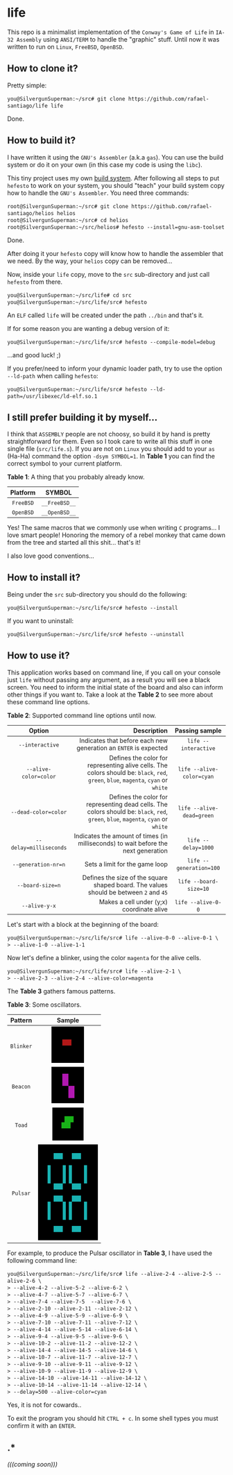 # life

This repo is a minimalist implementation of the ``Conway's Game of Life`` in ``IA-32 Assembly`` using
``ANSI/TERM`` to handle the "graphic" stuff. Until now it was written to run on ``Linux``, ``FreeBSD``, ``OpenBSD``.

## How to clone it?

Pretty simple:

```
you@SilvergunSuperman:~/src# git clone https://github.com/rafael-santiago/life life
```

Done.

## How to build it?

I have written it using the ``GNU's Assembler`` (a.k.a ``gas``). You can use the build system or do it
on your own (in this case my code is using the ``libc``).

This tiny project uses my own [build system](https://github.com/rafael-santiago/hefesto). After following
all steps to put ``hefesto`` to work on your system, you should "teach" your build system copy how to handle the
``GNU's Assembler``. You need three commands:

```
root@SilvergunSuperman:~/src# git clone https://github.com/rafael-santiago/helios helios
root@SilvergunSuperman:~/src# cd helios
root@SilvergunSuperman:~/src/helios# hefesto --install=gnu-asm-toolset
```

Done.

After doing it your ``hefesto`` copy will know how to handle the assembler that we need. By the way, your
``helios`` copy can be removed...

Now, inside your ``life`` copy, move to the ``src`` sub-directory and just call ``hefesto`` from there.

```
you@SilvergunSuperman:~/src/life# cd src
you@SilvergunSuperman:~/src/life/src# hefesto
```

An ``ELF`` called ``life`` will be created under the path ``../bin`` and that's it.

If for some reason you are wanting a debug version of it:

```
you@SilvergunSuperman:~/src/life/src# hefesto --compile-model=debug
```

...and good luck! ;)

If you prefer/need to inform your dynamic loader path, try to use the option ``--ld-path`` when calling ``hefesto``:

```
you@SilvergunSuperman:~/src/life/src# hefesto --ld-path=/usr/libexec/ld-elf.so.1
```

## I still prefer building it by myself...

I think that ``ASSEMBLY`` people are not choosy, so build it by hand is pretty straightforward for them. Even so I took care
to write all this stuff in one single file (``src/life.s``). If you are not on ``Linux`` you should add to your ``as`` (Ha-Ha)
command the option ``-dsym SYMBOL=1``. In **Table 1** you can find the correct symbol to your current platform.

**Table 1**: A thing that you probably already know.

| **Platform**  |      **SYMBOL**  |
|:-------------:|:----------------:|
| ``FreeBSD``   |  ``__FreeBSD__`` |
| ``OpenBSD``   |  ``__OpenBSD__`` |

Yes! The same macros that we commonly use when writing ``C`` programs... I love smart people!
Honoring the memory of a rebel monkey that came down from the tree and started all this shit... that's it!

I also love good conventions...

## How to install it?

Being under the ``src`` sub-directory you should do the following:

```
you@SilvergunSuperman:~/src/life/src# hefesto --install
```

If you want to uninstall:

```
you@SilvergunSuperman:~/src/life/src# hefesto --uninstall
```

## How to use it?

This application works based on command line, if you call on your console just ``life`` without passing any argument, as a result
you will see a black screen. You need to inform the initial state of the board and also can inform other things if you want to. Take a look
at the **Table 2** to see more about these command line options.

**Table 2**: Supported command line options until now.

|**Option**| **Description** | **Passing sample** |
|:--------:|----------------:|:----------:|
|``--interactive``          | Indicates that before each new generation an ``ENTER`` is expected | ``life --interactive`` |
|``--alive-color=color``  | Defines the color for representing alive cells. The colors should  be: ``black``, ``red``, ``green``, ``blue``, ``magenta``, ``cyan`` or ``white`` | ``life --alive-color=cyan`` |
|``--dead-color=color``   | Defines the color for representing dead cells. The colors should be: ``black``, ``red``, ``green``, ``blue``, ``magenta``, ``cyan`` or ``white`` | ``life --alive-dead=green`` |
|``--delay=milliseconds`` | Indicates the amount of times (in milliseconds) to wait before the next generation | ``life --delay=1000`` |
|``--generation-nr=n``      | Sets a limit for the game loop | ``life --generation=100`` |
|``--board-size=n``         | Defines the size of the square shaped board. The values should be between ``2`` and ``45`` | ``life --board-size=10`` |
|``--alive-y-x``        | Makes a cell under (y;x) coordinate alive | ``life --alive-0-0`` |

Let's start with a block at the beginning of the board:

```
you@SilvergunSuperman:~/src/life/src# life --alive-0-0 --alive-0-1 \
> --alive-1-0 --alive-1-1
```

Now let's define a blinker, using the color ``magenta`` for the alive cells.


```
you@SilvergunSuperman:~/src/life/src# life --alive-2-1 \
> --alive-2-3 --alive-2-4 --alive-color=magenta
```

The **Table 3** gathers famous patterns.

**Table 3**: Some oscillators.

| **Pattern** |                                      **Sample**                                      |
|:-----------:|:------------------------------------------------------------------------------------:|
| ``Blinker`` | ![blinker](https://github.com/rafael-santiago/life/blob/master/etc/life-blinker.gif) |
| ``Beacon``  | ![beacon](https://github.com/rafael-santiago/life/blob/master/etc/life-beacon.gif)   |
| ``Toad``    | ![toad](https://github.com/rafael-santiago/life/blob/master/etc/life-toad.gif)       |
| ``Pulsar``  | ![pulsar](https://github.com/rafael-santiago/life/blob/master/etc/life-pulsar.gif)   |

For example, to produce the Pulsar oscillator in **Table 3**, I have used the following command line:

```
you@SilvergunSuperman:~/src/life/src# life --alive-2-4 --alive-2-5 --alive-2-6 \
> --alive-4-2 --alive-5-2 --alive-6-2 \
> --alive-4-7 --alive-5-7 --alive-6-7 \
> --alive-7-4 --alive-7-5  --alive-7-6 \
> --alive-2-10 --alive-2-11 --alive-2-12 \
> --alive-4-9 --alive-5-9 --alive-6-9 \
> --alive-7-10 --alive-7-11 --alive-7-12 \
> --alive-4-14 --alive-5-14 --alive-6-14 \
> --alive-9-4 --alive-9-5 --alive-9-6 \
> --alive-10-2 --alive-11-2 --alive-12-2 \
> --alive-14-4 --alive-14-5 --alive-14-6 \
> --alive-10-7 --alive-11-7 --alive-12-7 \
> --alive-9-10 --alive-9-11 --alive-9-12 \
> --alive-10-9 --alive-11-9 --alive-12-9 \
> --alive-14-10 --alive-14-11 --alive-14-12 \
> --alive-10-14 --alive-11-14 --alive-12-14 \
> --delay=500 --alive-color=cyan
```
Yes, it is not for cowards..

To exit the program you should hit ``CTRL + c``. In some shell types you must confirm it with an ``ENTER``.

## .*

*(((coming soon)))*
